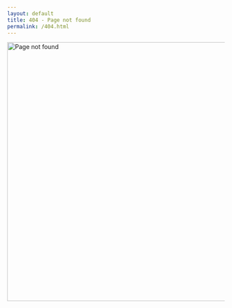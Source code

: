 ```yaml
---
layout: default
title: 404 - Page not found
permalink: /404.html
---
```


<a href="{{ site.baseurl }}">
<img src="{{ site.baseurl }}/images/404.png" alt="Page not found" style="width: 600px; margin-left: auto; margin-right: auto;" align="center"/>
</a>
